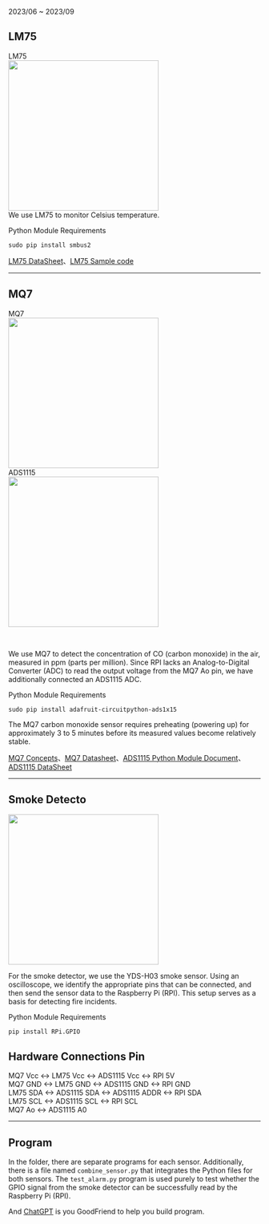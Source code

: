 2023/06 ~ 2023/09

## LM75

LM75 <br>
<img src="https://i.imgur.com/NpOCn10.jpg" width="300px"> <br>
We use LM75 to monitor Celsius temperature.


Python Module Requirements   <br>
```
sudo pip install smbus2
```


[LM75 DataSheet](https://www.analog.com/media/en/technical-documentation/data-sheets/LM75.pdf)、[LM75 Sample code](https://github.com/leon-anavi/rpi-examples/tree/master)

---

## MQ7
MQ7 <br>
<img src="https://i.imgur.com/oTL3SgU.jpg" width="300px"> <br>
ADS1115 <br>
<img src="https://i.imgur.com/YcCYMgB.jpg" width="300px">

<br>

We use MQ7 to detect the concentration of CO (carbon monoxide) in the air, measured in ppm (parts per million). Since RPI lacks an Analog-to-Digital Converter (ADC) to read the output voltage from the MQ7 Ao pin, we have additionally connected an ADS1115 ADC.

Python Module Requirements

```
sudo pip install adafruit-circuitpython-ads1x15
```


The MQ7 carbon monoxide sensor requires preheating (powering up) for approximately 3 to 5 minutes before its measured values become relatively stable.

[MQ7 Concepts](http://www.arduinohobby.euweb.cz/toppage7.htm)、[MQ7 Datasheet](https://www.sparkfun.com/datasheets/Sensors/Biometric/MQ-7.pdf)、[ADS1115 Python Module Document](https://docs.circuitpython.org/projects/ads1x15/en/latest/api.html#analog-in)、[ADS1115 DataSheet](https://www.ti.com/lit/ds/symlink/ads1114.pdf)

---

## Smoke Detecto

<img src="https://i.imgur.com/7JkleiQ.jpg" width="300px">

For the smoke detector, we use the YDS-H03 smoke sensor. Using an oscilloscope, we identify the appropriate pins that can be connected, and then send the sensor data to the Raspberry Pi (RPI). This setup serves as a basis for detecting fire incidents.

Python Module Requirements   <br>
```
pip install RPi.GPIO
```


## Hardware Connections Pin

MQ7 Vcc  <-> LM75 Vcc <-> ADS1115 Vcc <-> RPI 5V <br>
MQ7 GND  <-> LM75 GND <-> ADS1115 GND <-> RPI GND <br>
LM75 SDA <-> ADS1115 SDA <-> ADS1115 ADDR <-> RPI SDA <br>
LM75 SCL <-> ADS1115 SCL <-> RPI SCL <br>
MQ7 Ao  <-> ADS1115 A0 <br>

---

## Program


In the folder, there are separate programs for each sensor. Additionally, there is a file named `combine_sensor.py` that integrates the Python files for both sensors. The `test_alarm.py` program is used purely to test whether the GPIO signal from the smoke detector can be successfully read by the Raspberry Pi (RPI).

And [ChatGPT](https://chat.openai.com/auth/login?next=%2F) is you GoodFriend to help you build program.
